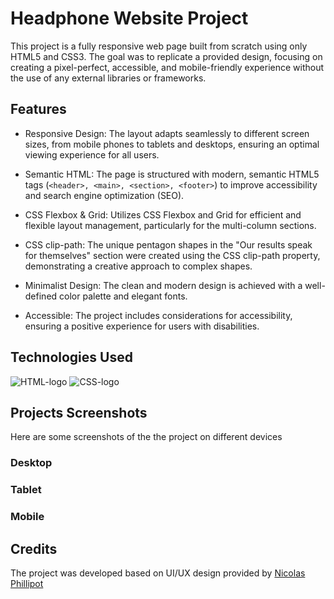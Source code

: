 # Headphone Website Project
This project is a fully responsive web page built from scratch using only HTML5 and CSS3. The goal was to replicate a provided design, focusing on creating a pixel-perfect, accessible, and mobile-friendly experience without the use of any external libraries or frameworks.

## Features
- Responsive Design: The layout adapts seamlessly to different screen sizes, from mobile phones to tablets and desktops, ensuring an optimal viewing experience for all users.

- Semantic HTML: The page is structured with modern, semantic HTML5 tags (```<header>, <main>, <section>, <footer>```) to improve accessibility and search engine optimization (SEO).

- CSS Flexbox & Grid: Utilizes CSS Flexbox and Grid for efficient and flexible layout management, particularly for the multi-column sections.

- CSS clip-path: The unique pentagon shapes in the "Our results speak for themselves" section were created using the CSS clip-path property, demonstrating a creative approach to complex shapes.

- Minimalist Design: The clean and modern design is achieved with a well-defined color palette and elegant fonts.

- Accessible: The project includes considerations for accessibility, ensuring a positive experience for users with disabilities.

## Technologies Used
![HTML-logo](/alx_html_css/headphones/images/tech-logos/html-5.png "html-5")
![CSS-logo](/alx_html_css/headphones/images/tech-logos/css-3.png "css-3")

## Projects Screenshots
Here are some screenshots of the the project on different devices

### Desktop


### Tablet


### Mobile


## Credits
The project was developed based on UI/UX design provided by [Nicolas Phillipot](https://www.linkedin.com/in/nic0fil/?originalSubdomain=fr "LinkedIn profile")